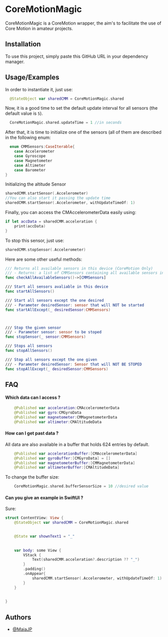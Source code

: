 
# CoreMotionMagic
CoreMotionMagic is a CoreMotion wrapper, the aim's to facilitate the use of Core Motion in amateur projects.

## Installation

To use this project, simply paste this GitHub URL in your dependency manager. 
    
## Usage/Examples

In order to instantiate it, just use:

```swift
  @StateObject var sharedCMM = CoreMotionMagic.shared
```

Now, it is a good time to set the default update interval for all sensors (the default value is `5`).

```swift
  CoreMotionMagic.shared.updateTime = 1 //in seconds
```

After that, it is time to initialize one of the sensors (all of them are described in the following enum:
```swift
  enum CMMSensors:CaseIterable{
    case Accelerometer
    case Gyroscope
    case Magnetometer
    case Altimeter
    case Barometer
}
```

Initializing the altitude Sensor
```swift
sharedCMM.startSensor(.Accelerometer)
//You can also start it passing the update time
sharedCMM.startSensor(.Accelerometer, withUpdateTimeOf: 1)
```

Finally, you can access the CMAccelerometerData easily using: 
```swift
if let accData = sharedCMM.acceleration {
    print(accData)
}
```

To stop this sensor, just use:
```swift
sharedCMM.stopSensor(.Accelerometer)
```
Here are some other useful methods:
```swift
/// Returns all available sensors in this device (CoreMotion Only)
/// - Returns: a list of CMMSensors containing all available sensors in this device
func checkAllAvailableSensors()->[CMMSensors]

/// Start all sensors avaliable in this device
func startAllSensors()

/// Start all sensors except the one desired
/// - Parameter desiredSensor: sensor that will NOT be started
func startAllExcept(_ desiredSensor:CMMSensors)



/// Stop the given sensor
/// - Parameter sensor: sensor to be stoped
func stopSensor(_ sensor:CMMSensors)

/// Stops all sensors
func stopAllSensors()

/// Stop all sensors except the one given
/// - Parameter desiredSensor: Sensor that will NOT BE STOPED
func stopAllExcept(_ desiredSensor:CMMSensors)

```
## FAQ

#### Which data can I access ? 

```swift
    @Published var acceleration:CMAccelerometerData
    @Published var gyro:CMGyroData
    @Published var magnetometer:CMMagnetometerData
    @Published var altimeter:CMAltitudeData
```

#### How can I get past data ? 

All data are also available in a buffer that holds 624 entries by default.
```swift
    @Published var accelerationBuffer:[CMAccelerometerData]
    @Published var gyroBuffer:[CMGyroData] = []
    @Published var magnetometerBuffer:[CMMagnetometerData]
    @Published var altimeterBuffer:[CMAltitudeData]
```

To change the buffer size: 

```swift
    CoreMotionMagic.shared.bufferSensorSize = 10 //desired value
```


#### Can you give an example in SwiftUI ? 
Sure:
```swift
struct ContentView: View {
    @StateObject var sharedCMM = CoreMotionMagic.shared

    
    @State var shownText1 = "_"
    
    
    var body: some View {
        VStack {
            Text(sharedCMM.acceleration?.description ?? "_")
        }
        .padding()
        .onAppear{
            sharedCMM.startSensor(.Accelerometer, withUpdateTimeOf: 1)
        }
    }
    
    
}
```



## Authors

- [@MaiaJP](https://github.com/Maia-jp)



